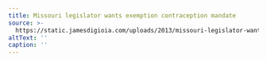 ```yaml
---
title: Missouri legislator wants exemption contraception mandate
source: >-
  https://static.jamesdigioia.com/uploads/2013/missouri-legislator-wants-exemption-contraception-mandate.png
altText: ''
caption: ''
---
```


